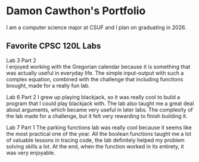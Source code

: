 # Damon Cawthon's Portfolio

I am a computer science major at CSUF and I plan on graduating in 2026.

## Favorite CPSC 120L Labs

Lab 3 Part 2  
I enjoyed working with the Gregorian calendar because it is something that was actually useful in everyday life. The simple input-output with such a complex equation, combined with the challenge that including functions brought, made for a really fun lab.

Lab 6 Part 2
I grew up playing blackjack, so it was really cool to build a program that I could play blackjack with. The lab also taught me a great deal about arguments, which became very useful in later labs. The complexity of the lab made for a challenge, but it felt very rewarding to finish building it.

Lab 7 Part 1
The parking functions lab was really cool because it seems like the most practical one of the year. All the boolean functions taught me a lot of valuable lessons in tracing code, the lab definitely helped my problem solving skills a lot. At the end, when the function worked in its entirety, it was very enjoyable.
